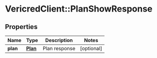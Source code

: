 # VericredClient::PlanShowResponse

## Properties
Name | Type | Description | Notes
------------ | ------------- | ------------- | -------------
**plan** | [**Plan**](Plan.md) | Plan response | [optional] 


